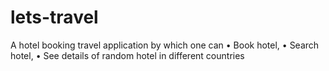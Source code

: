 # lets-travel
A hotel booking travel application by which one can
  • Book hotel,
  • Search hotel,
  • See details of random hotel in different countries
